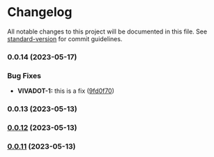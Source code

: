 # Changelog

All notable changes to this project will be documented in this file. See [standard-version](https://github.com/conventional-changelog/standard-version) for commit guidelines.

### 0.0.14 (2023-05-17)


### Bug Fixes

* **VIVADOT-1:** this is a fix ([9fd0f70](https://github.com/henrycontal/effective-potato/commit/9fd0f704a0c445277809bb40e4d19d95218a3ca7))

### 0.0.13 (2023-05-13)

### [0.0.12](https://github.com/henrycontal/effective-potato/compare/v0.0.11...v0.0.12) (2023-05-13)

### [0.0.11](https://github.com/henrycontal/effective-potato/compare/v0.0.10...v0.0.11) (2023-05-13)
